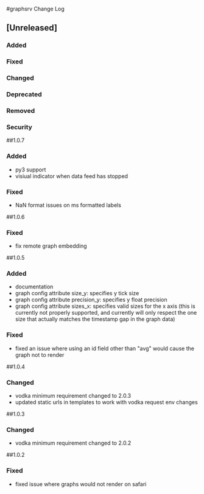 
#graphsrv Change Log

## [Unreleased]
### Added
### Fixed
### Changed
### Deprecated
### Removed
### Security

##1.0.7

### Added

- py3 support
- visiual indicator when data feed has stopped

### Fixed

- NaN format issues on ms formatted labels

##1.0.6

### Fixed

- fix remote graph embedding

##1.0.5

### Added

- documentation
- graph config attribute size_y: specifies y tick size
- graph config attribute precision_y: specifies y float precision
- graph config attribute sizes_x: specifies valid sizes for the x axis (this is currently not properly
  supported, and currently will only respect the one size that actually matches the timestamp gap in the
  graph data)

### Fixed

- fixed an issue where using an id field other than "avg" would cause the graph not to render

##1.0.4
### Changed
- vodka minimum requirement changed to 2.0.3
- updated static urls in templates to work with vodka request env changes

##1.0.3
### Changed
- vodka minimum requirement changed to 2.0.2

##1.0.2
### Fixed
- fixed issue where graphs would not render on safari
